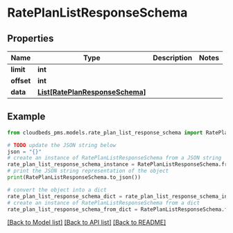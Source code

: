 # RatePlanListResponseSchema


## Properties

Name | Type | Description | Notes
------------ | ------------- | ------------- | -------------
**limit** | **int** |  | 
**offset** | **int** |  | 
**data** | [**List[RatePlanResponseSchema]**](RatePlanResponseSchema.md) |  | 

## Example

```python
from cloudbeds_pms.models.rate_plan_list_response_schema import RatePlanListResponseSchema

# TODO update the JSON string below
json = "{}"
# create an instance of RatePlanListResponseSchema from a JSON string
rate_plan_list_response_schema_instance = RatePlanListResponseSchema.from_json(json)
# print the JSON string representation of the object
print(RatePlanListResponseSchema.to_json())

# convert the object into a dict
rate_plan_list_response_schema_dict = rate_plan_list_response_schema_instance.to_dict()
# create an instance of RatePlanListResponseSchema from a dict
rate_plan_list_response_schema_from_dict = RatePlanListResponseSchema.from_dict(rate_plan_list_response_schema_dict)
```
[[Back to Model list]](../README.md#documentation-for-models) [[Back to API list]](../README.md#documentation-for-api-endpoints) [[Back to README]](../README.md)


